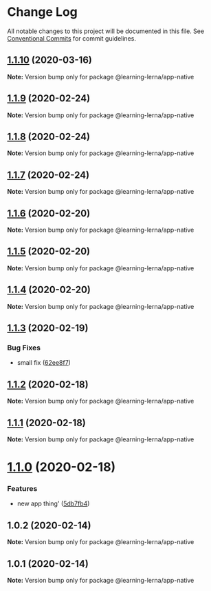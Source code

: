 # Change Log

All notable changes to this project will be documented in this file.
See [Conventional Commits](https://conventionalcommits.org) for commit guidelines.

## [1.1.10](https://github.com/chrisventura/learning-lerna/compare/@learning-lerna/app-native@1.1.9...@learning-lerna/app-native@1.1.10) (2020-03-16)

**Note:** Version bump only for package @learning-lerna/app-native





## [1.1.9](https://github.com/chrisventura/learning-lerna/compare/@learning-lerna/app-native@1.1.8...@learning-lerna/app-native@1.1.9) (2020-02-24)

**Note:** Version bump only for package @learning-lerna/app-native





## [1.1.8](https://github.com/chrisventura/learning-lerna/compare/@learning-lerna/app-native@1.1.7...@learning-lerna/app-native@1.1.8) (2020-02-24)

**Note:** Version bump only for package @learning-lerna/app-native





## [1.1.7](https://github.com/chrisventura/learning-lerna/compare/@learning-lerna/app-native@1.1.6...@learning-lerna/app-native@1.1.7) (2020-02-24)

**Note:** Version bump only for package @learning-lerna/app-native





## [1.1.6](https://github.com/chrisventura/learning-lerna/compare/@learning-lerna/app-native@1.1.5...@learning-lerna/app-native@1.1.6) (2020-02-20)

**Note:** Version bump only for package @learning-lerna/app-native





## [1.1.5](https://github.com/chrisventura/learning-lerna/compare/@learning-lerna/app-native@1.1.4...@learning-lerna/app-native@1.1.5) (2020-02-20)

**Note:** Version bump only for package @learning-lerna/app-native





## [1.1.4](https://github.com/chrisventura/learning-lerna/compare/@learning-lerna/app-native@1.1.3...@learning-lerna/app-native@1.1.4) (2020-02-20)

**Note:** Version bump only for package @learning-lerna/app-native





## [1.1.3](https://github.com/chrisventura/learning-lerna/compare/@learning-lerna/app-native@1.1.2...@learning-lerna/app-native@1.1.3) (2020-02-19)


### Bug Fixes

* small fix ([62ee8f7](https://github.com/chrisventura/learning-lerna/commit/62ee8f7))





## [1.1.2](https://github.com/chrisventura/learning-lerna/compare/@learning-lerna/app-native@1.1.1...@learning-lerna/app-native@1.1.2) (2020-02-18)

**Note:** Version bump only for package @learning-lerna/app-native





## [1.1.1](https://github.com/chrisventura/learning-lerna/compare/@learning-lerna/app-native@1.1.0...@learning-lerna/app-native@1.1.1) (2020-02-18)

**Note:** Version bump only for package @learning-lerna/app-native





# [1.1.0](https://github.com/chrisventura/learning-lerna/compare/@learning-lerna/app-native@1.0.2...@learning-lerna/app-native@1.1.0) (2020-02-18)


### Features

* new app thing' ([5db7fb4](https://github.com/chrisventura/learning-lerna/commit/5db7fb4))





## 1.0.2 (2020-02-14)

**Note:** Version bump only for package @learning-lerna/app-native





## 1.0.1 (2020-02-14)

**Note:** Version bump only for package @learning-lerna/app-native
